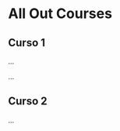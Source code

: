 # All Out Courses
<!-- ![Group 365 (1)](https://user-images.githubusercontent.com/37581896/79034696-a27e9a80-7b8e-11ea-891f-87697b682878.png) -->

## Curso 1
...

... 

## Curso 2 
... 
